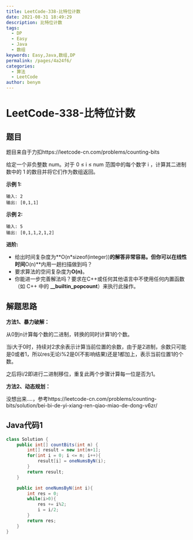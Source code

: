 ```yaml
---
title: LeetCode-338-比特位计数
date: 2021-08-31 18:49:29
description: 比特位计数
tags: 
  - DP
  - Easy
  - Java
  - 数组
keywords: Easy,Java,数组,DP
permalink: /pages/4a24f6/
categories: 
  - 算法
  - LeetCode
author: benym
---
```


# LeetCode-338-比特位计数

## 题目

题目来自于力扣https://leetcode-cn.com/problems/counting-bits

给定一个非负整数 num。对于 0 ≤ i ≤ num 范围中的每个数字 i ，计算其二进制数中的 1 的数目并将它们作为数组返回。

**示例 1:**

```
输入: 2
输出: [0,1,1]
```

**示例 2:**

```
输入: 5
输出: [0,1,1,2,1,2]
```

**进阶:**

- 给出时间复杂度为**O(n*sizeof(integer))**的解答非常容易。但你可以在线性时间**O(n)**内用一趟扫描做到吗？
- 要求算法的空间复杂度为**O(n)**。
- 你能进一步完善解法吗？要求在C++或任何其他语言中不使用任何内置函数（如 C++ 中的 **__builtin_popcount**）来执行此操作。

 

## 解题思路

**方法1、暴力破解：**

从0到n计算每个数的二进制，转换的同时计算1的个数。

当i大于0时，持续对2求余表示计算当前位置的余数，由于是2进制，余数只可能是0或者1，所以res无论i%2是0(不影响结果)还是1都加上，表示当前位置1的个数。

之后将i/2即进行二进制移位，重复此两个步骤计算每一位是否为1。

**方法2、动态规划：**

没想出来....，参考https://leetcode-cn.com/problems/counting-bits/solution/bei-bi-de-yi-xiang-ren-qiao-miao-de-dong-v6zr/

## Java代码1

```java
class Solution {
    public int[] countBits(int n) {
        int[] result = new int[n+1];
        for(int i = 0; i <= n; i++){
            result[i] = oneNumsByN(i);
        }   
        return result;
    }

    public int oneNumsByN(int i){
        int res = 0;
        while(i>0){
            res += i%2;
            i = i/2;
        }
        return res;
    }
}
```

